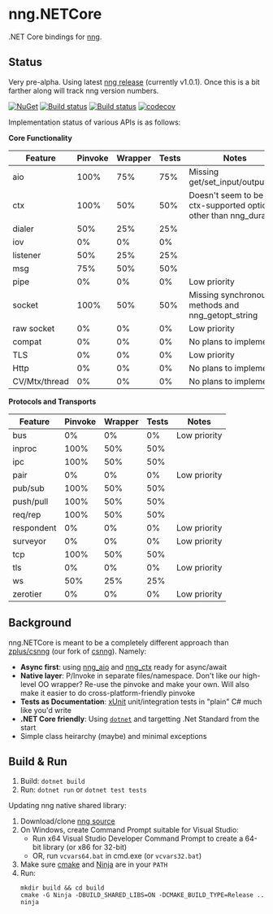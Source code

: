 # nng.NETCore

.NET Core bindings for [nng](https://github.com/nanomsg/nng).

## Status

Very pre-alpha.  Using latest [nng release](https://github.com/nanomsg/nng/releases) (currently v1.0.1).  Once this is a bit farther along will track nng version numbers.

[![NuGet](https://img.shields.io/nuget/v/Subor.nng.NETCore.svg?colorB=brightgreen)](https://www.nuget.org/packages/Subor.nng.NETCore)
[![Build status](https://ci.appveyor.com/api/projects/status/ohpurtgoq42wauan/branch/master?svg=true)](https://ci.appveyor.com/project/jake-ruyi/nng-netcore/branch/master)
[![Build status](https://img.shields.io/appveyor/tests/jake-ruyi/nng-netcore/master.svg)](https://ci.appveyor.com/project/jake-ruyi/nng-netcore/branch/master)
[![codecov](https://codecov.io/gh/subor/nng.NETCore/branch/master/graph/badge.svg)](https://codecov.io/gh/subor/nng.NETCore)

Implementation status of various APIs is as follows:

__Core Functionality__

| Feature | Pinvoke | Wrapper | Tests | Notes
|-|-|-|-|-
| aio | 100% | 75% | 75% | Missing get/set_input/output/iov
| ctx | 100% | 50% | 50% | Doesn't seem to be ctx-supported options other than nng_duration
| dialer | 50% | 25% | 25%
| iov | 0% | 0% | 0%
| listener | 50% | 25% | 25%
| msg | 75% | 50% | 50%
| pipe | 0% | 0% | 0% | Low priority
| socket | 100% | 50% | 50% | Missing synchronous methods and nng_getopt_string
| raw socket | 0% | 0% | 0% | Low priority
| compat | 0% | 0% | 0% | No plans to implement
| TLS | 0% | 0% | 0% | Low priority
| Http | 0% | 0% | 0% | No plans to implement
| CV/Mtx/thread | 0% | 0% | 0% | No plans to implement

__Protocols and Transports__

| Feature | Pinvoke | Wrapper | Tests | Notes
|-|-|-|-|-
| bus | 0% | 0% | 0% | Low priority
| inproc | 100% | 50% | 50% |
| ipc | 100% | 50% | 50% |
| pair | 0% | 0% | 0% | Low priority
| pub/sub | 100% | 50% | 50% |
| push/pull | 100% | 50% | 50% |
| req/rep | 100% | 50% | 50% |
| respondent | 0% | 0% | 0% | Low priority
| surveyor | 0% | 0% | 0% | Low priority
| tcp | 100% | 50% | 50% |
| tls | 0% | 0% | 0% | Low priority
| ws | 50% | 25% | 25%
| zerotier | 0% | 0% | 0% | Low priority

## Background

nng.NETCore is meant to be a completely different approach than [zplus/csnng](https://github.com/zplus/csnng) (our fork of [csnng](https://github.com/mwpowellhtx/csnng)).  Namely:

- __Async first__: using [nng_aio](https://nanomsg.github.io/nng/man/v1.0.0/nng_aio.5.html) and [nng_ctx](https://nanomsg.github.io/nng/man/v1.0.0/nng_ctx.5.html) ready for async/await
- __Native layer__: P/Invoke in separate files/namespace.  Don't like our high-level OO wrapper?  Re-use the pinvoke and make your own.  Will also make it easier to do cross-platform-friendly pinvoke
- __Tests as Documentation__: [xUnit](https://xunit.github.io/) unit/integration tests in "plain" C# much like you'd write
- __.NET Core friendly__: Using [`dotnet`](https://docs.microsoft.com/en-us/dotnet/core/tools/dotnet) and targetting .Net Standard from the start
- Simple class heirarchy (maybe) and minimal exceptions

## Build & Run

1. Build: `dotnet build`
1. Run: `dotnet run` or `dotnet test tests`

Updating nng native shared library:
1. Download/clone [nng source](https://github.com/nanomsg/nng)
1. On Windows, create Command Prompt suitable for Visual Studio:
    - Run x64 Visual Studio Developer Command Prompt to create a 64-bit library (or x86 for 32-bit)
    - OR, run `vcvars64.bat` in cmd.exe (or `vcvars32.bat`)
1. Make sure [cmake](https://cmake.org/) and [Ninja](https://ninja-build.org/) are in your `PATH`
1. Run:
    ```
    mkdir build && cd build
    cmake -G Ninja -DBUILD_SHARED_LIBS=ON -DCMAKE_BUILD_TYPE=Release ..
    ninja
    ```